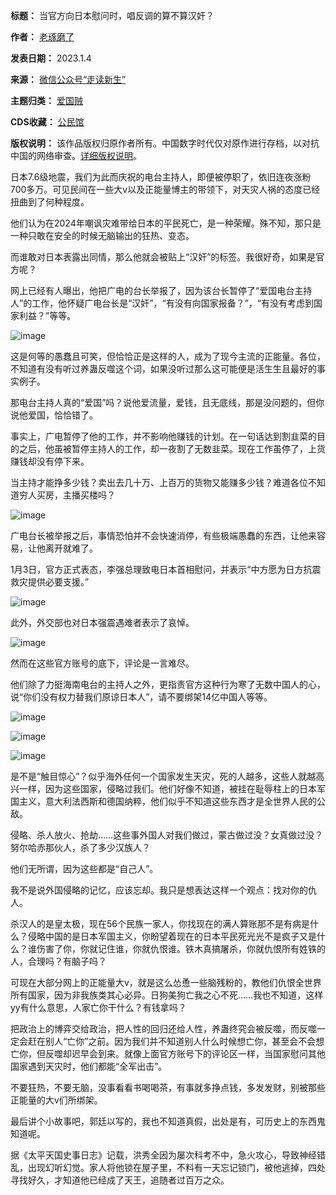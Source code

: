 

**标题：** 当官方向日本慰问时，唱反调的算不算汉奸？  

**作者：** [老琢磨了](https://chinadigitaltimes.net/space/走读新生)  

**发表日期：** 2023.1.4  

**来源：** [微信公众号“走读新生”](https://mp.weixin.qq.com/s/ZJR-DA4onpUCzh3WTLRu6A)  

**主题归类：** [爱国贼](https://chinadigitaltimes.net/space/爱国贼)  

**CDS收藏：** [公民馆](https://chinadigitaltimes.net/space/%E5%85%AC%E6%B0%91%E9%A6%86)  

**版权说明：** 该作品版权归原作者所有。中国数字时代仅对原作进行存档，以对抗中国的网络审查。[详细版权说明](https://chinadigitaltimes.net/chinese/copyright)。


日本7.6级地震，我们为此而庆祝的电台主持人，即便被停职了，依旧连夜涨粉700多万。可见民间在一些大v以及正能量博主的带领下，对天灾人祸的态度已经扭曲到了何种程度。


他们认为在2024年嘲讽灾难带给日本的平民死亡，是一种荣耀。殊不知，那只是一种只敢在安全的时候无脑输出的狂热、变态。


而谁敢对日本表露出同情，那么他就会被贴上“汉奸”的标签。我很好奇，如果是官方呢？


网上已经有人曝出，他把广电的台长举报了，因为该台长暂停了“爱国电台主持人”的工作，他怀疑广电台长是“汉奸”，“有没有向国家报备？”，“有没有考虑到国家利益？”等等。


![image](https://chinadigitaltimes.net/chinese/files/2024/01/post-703902-659a91bde2f30.)


这是何等的愚蠢且可笑，但恰恰正是这样的人，成为了现今主流的正能量。各位，不知道有没有听过养蛊反噬这个词，如果没听过那么这可能便是活生生且最好的事实例子。


那电台主持人真的“爱国”吗？说他爱流量，爱钱，且无底线，那是没问题的，但你说他爱国，恰恰错了。


事实上，广电暂停了他的工作，并不影响他赚钱的计划。在一句话达到割韭菜的目的之后，他虽被暂停主持人的工作，却一夜割了无数韭菜。现在工作虽停了，上货赚钱却没有停下来。


当主持才能挣多少钱？卖出去几十万、上百万的货物又能赚多少钱？难道各位不知道穷人买房，主播买楼吗？


![image](https://chinadigitaltimes.net/chinese/files/2024/01/post-703902-659a91bdf1cdf.)


广电台长被举报之后，事情恐怕并不会快速消停，有些极端愚蠢的东西，让他来容易，让他离开就难了。


1月3日，官方正式表态，李强总理致电日本首相慰问，并表示“中方愿为日方抗震救灾提供必要支援。”


![image](https://chinadigitaltimes.net/chinese/files/2024/01/post-703902-659a91be09bc2.png)


此外，外交部也对日本强震遇难者表示了哀悼。


![image](https://chinadigitaltimes.net/chinese/files/2024/01/post-703902-659a91be1331d.)


然而在这些官方账号的底下，评论是一言难尽。


他们除了力挺海南电台的主持人之外，更指责官方这种行为寒了无数中国人的心，说“你们没有权力替我们原谅日本人”，请不要绑架14亿中国人等等。


![image](https://chinadigitaltimes.net/chinese/files/2024/01/post-703902-659a91be28de7.png)


![image](https://chinadigitaltimes.net/chinese/files/2024/01/post-703902-659a91be3bb77.png)


![image](https://chinadigitaltimes.net/chinese/files/2024/01/post-703902-659a91be4dc5c.png)


是不是“触目惊心”？似乎海外任何一个国家发生天灾，死的人越多，这些人就越高兴一样，因为这些国家，侵略过我们。他们好像不知道，被挂在耻辱柱上的日本军国主义，意大利法西斯和德国纳粹，他们似乎不知道这些东西才是全世界人民的公敌。


侵略、杀人放火、抢劫……这些事外国人对我们做过，蒙古做过没？女真做过没？努尔哈赤那伙人，杀了多少汉族人？


他们无所谓，因为这些都是“自己人”。


我不是说外国侵略的记忆，应该忘却。我只是想表达这样一个观点：找对你的仇人。


杀汉人的是皇太极，现在56个民族一家人，你找现在的满人算账那不是有病是什么？侵略中国的是日本军国主义，你盼望着现在的日本平民死光光不是疯子又是什么？谁伤害了你，你就记住谁，你就仇恨谁。铁木真搞屠杀，你就仇恨所有姓铁的人，合理吗？有脑子吗？


可现在大部分网上的正能量大v，就是这么怂恿一些脑残粉的，教他们仇恨全世界所有国家，因为非我族类其心必异。日狗美狗亡我之心不死……我也不知道，这样yy有什么意思，人家亡你干什么？有钱拿吗？


把政治上的博弈交给政治，把人性的回归还给人性，养蛊终究会被反噬，而反噬一定会赶在别人“亡你”之前。因为我们并不知道别人什么时候想亡你，甚至会不会想亡你，但反噬却迟早会到来。就像上面官方账号下的评论区一样，当国家慰问其他国家遇到天灾时，他们都能“全军出击”。


不要狂热，不要无脑，没事看看书喝喝茶，有事就多挣点钱，多发发财，别被那些正能量的大v们所绑架。


最后讲个小故事吧，郭廷以写的，我也不知道真假，出处是有，可历史上的东西鬼知道呢。


据《太平天国史事日志》记载，洪秀全因为屡次科考不中，急火攻心，导致神经错乱，出现幻听幻觉。家人将他锁在屋子里，不料有一天忘记锁门，被他逃掉，四处寻找好久，才知道他已经成了天王，追随者过百万之众。

